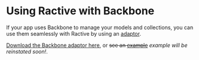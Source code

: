 # Using Ractive with Backbone

If your app uses Backbone to manage your models and collections, you can use them seamlessly with Ractive by using an [adaptor](Ractive.adaptors.md).

[Download the Backbone adaptor here](https://github.com/ractivejs/ractive-adaptors-backbone), or <strike>see an [example](http://examples.ractivejs.org/backbone)</strike> *example will be reinstated soon!*.
